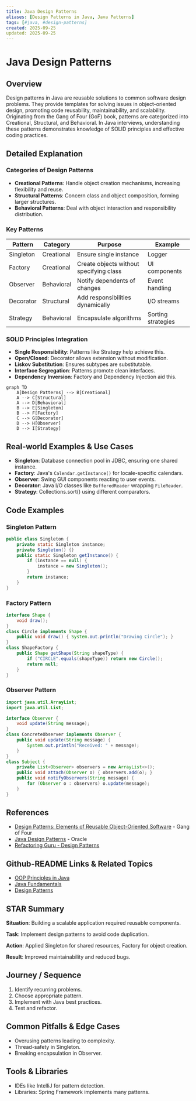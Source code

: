 ```yaml
---
title: Java Design Patterns
aliases: [Design Patterns in Java, Java Patterns]
tags: [#java, #design-patterns]
created: 2025-09-25
updated: 2025-09-25
---
```


# Java Design Patterns

## Overview

Design patterns in Java are reusable solutions to common software design problems. They provide templates for solving issues in object-oriented design, promoting code reusability, maintainability, and scalability. Originating from the Gang of Four (GoF) book, patterns are categorized into Creational, Structural, and Behavioral. In Java interviews, understanding these patterns demonstrates knowledge of SOLID principles and effective coding practices.

## Detailed Explanation

### Categories of Design Patterns

- **Creational Patterns**: Handle object creation mechanisms, increasing flexibility and reuse.
- **Structural Patterns**: Concern class and object composition, forming larger structures.
- **Behavioral Patterns**: Deal with object interaction and responsibility distribution.

### Key Patterns

| Pattern | Category | Purpose | Example |
|---------|----------|---------|---------|
| Singleton | Creational | Ensure single instance | Logger |
| Factory | Creational | Create objects without specifying class | UI components |
| Observer | Behavioral | Notify dependents of changes | Event handling |
| Decorator | Structural | Add responsibilities dynamically | I/O streams |
| Strategy | Behavioral | Encapsulate algorithms | Sorting strategies |

### SOLID Principles Integration

- **Single Responsibility**: Patterns like Strategy help achieve this.
- **Open/Closed**: Decorator allows extension without modification.
- **Liskov Substitution**: Ensures subtypes are substitutable.
- **Interface Segregation**: Patterns promote clean interfaces.
- **Dependency Inversion**: Factory and Dependency Injection aid this.

```mermaid
graph TD
    A[Design Patterns] --> B[Creational]
    A --> C[Structural]
    A --> D[Behavioral]
    B --> E[Singleton]
    B --> F[Factory]
    C --> G[Decorator]
    D --> H[Observer]
    D --> I[Strategy]
```

## Real-world Examples & Use Cases

- **Singleton**: Database connection pool in JDBC, ensuring one shared instance.
- **Factory**: Java's `Calendar.getInstance()` for locale-specific calendars.
- **Observer**: Swing GUI components reacting to user events.
- **Decorator**: Java I/O classes like `BufferedReader` wrapping `FileReader`.
- **Strategy**: Collections.sort() using different comparators.

## Code Examples

### Singleton Pattern
```java
public class Singleton {
    private static Singleton instance;
    private Singleton() {}
    public static Singleton getInstance() {
        if (instance == null) {
            instance = new Singleton();
        }
        return instance;
    }
}
```

### Factory Pattern
```java
interface Shape {
    void draw();
}
class Circle implements Shape {
    public void draw() { System.out.println("Drawing Circle"); }
}
class ShapeFactory {
    public Shape getShape(String shapeType) {
        if ("CIRCLE".equals(shapeType)) return new Circle();
        return null;
    }
}
```

### Observer Pattern
```java
import java.util.ArrayList;
import java.util.List;

interface Observer {
    void update(String message);
}
class ConcreteObserver implements Observer {
    public void update(String message) {
        System.out.println("Received: " + message);
    }
}
class Subject {
    private List<Observer> observers = new ArrayList<>();
    public void attach(Observer o) { observers.add(o); }
    public void notifyObservers(String message) {
        for (Observer o : observers) o.update(message);
    }
}
```

## References

- [Design Patterns: Elements of Reusable Object-Oriented Software](https://www.amazon.com/Design-Patterns-Elements-Reusable-Object-Oriented/dp/0201633612) - Gang of Four
- [Java Design Patterns](https://www.oracle.com/technetwork/java/designpatterns-142738.html) - Oracle
- [Refactoring Guru - Design Patterns](https://refactoring.guru/design-patterns)

## Github-README Links & Related Topics

- [OOP Principles in Java](../oop-principles-in-java/README.md)
- [Java Fundamentals](../java-fundamentals/README.md)
- [Design Patterns](../design-patterns/README.md)

## STAR Summary

**Situation**: Building a scalable application required reusable components.

**Task**: Implement design patterns to avoid code duplication.

**Action**: Applied Singleton for shared resources, Factory for object creation.

**Result**: Improved maintainability and reduced bugs.

## Journey / Sequence

1. Identify recurring problems.
2. Choose appropriate pattern.
3. Implement with Java best practices.
4. Test and refactor.

## Common Pitfalls & Edge Cases

- Overusing patterns leading to complexity.
- Thread-safety in Singleton.
- Breaking encapsulation in Observer.

## Tools & Libraries

- IDEs like IntelliJ for pattern detection.
- Libraries: Spring Framework implements many patterns.